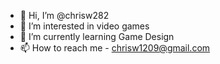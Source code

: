 - 👋 Hi, I’m @chrisw282
- 👀 I’m interested in video games 
- 🌱 I’m currently learning Game Design
- 📫 How to reach me - chrisw1209@gmail.com

<!---
chrisw282/chrisw282 is a ✨ special ✨ repository because its `README.md` (this file) appears on your GitHub profile.
You can click the Preview link to take a look at your changes.
--->
